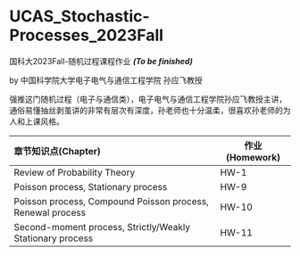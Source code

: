 # UCAS_Stochastic-Processes_2023Fall
国科大2023Fall-随机过程课程作业 ***(To be finished)***

by 中国科学院大学电子电气与通信工程学院 孙应飞教授

强推这门随机过程（电子与通信类），电子电气与通信工程学院孙应飞教授主讲，通俗易懂抽丝剥茧讲的非常有层次有深度，孙老师也十分温柔，很喜欢孙老师的为人和上课风格。

| 章节知识点(Chapter)                                                   | 作业(Homework)   | 
| :-------------------------------------------------------------------- | -------          | 
| Review of Probability Theory                                          | HW-1             | 
| Poisson process, Stationary process                                   | HW-9             | 
| Poisson process, Compound Poisson process, Renewal process            | HW-10            | 
| Second-moment process, Strictly/Weakly Stationary process             | HW-11            | 
